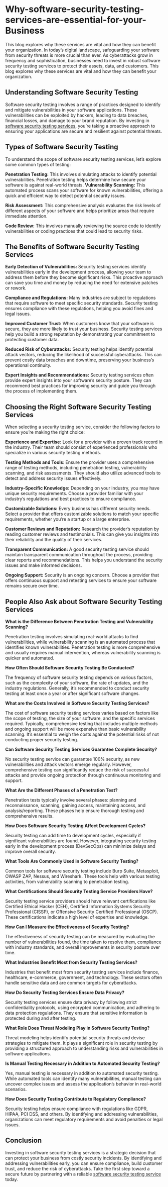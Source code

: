# Why-software-security-testing-services-are-essential-for-your-Business

This blog explores why these services are vital and how they can benefit your organization.
In today’s digital landscape, safeguarding your software from security threats is more crucial than ever. As cyberattacks grow in frequency and sophistication, businesses need to invest in robust software security testing services to protect their assets, data, and customers. This blog explores why these services are vital and how they can benefit your organization.

## Understanding Software Security Testing

Software security testing involves a range of practices designed to identify and mitigate vulnerabilities in your software applications. These vulnerabilities can be exploited by hackers, leading to data breaches, financial losses, and damage to your brand reputation. By investing in [software security testing services](https://www.compunnel.com/security-testing/), you’re taking a proactive approach to ensuring your applications are secure and resilient against potential threats.

## Types of Software Security Testing

To understand the scope of software security testing services, let’s explore some common types of testing:

**Penetration Testing:** This involves simulating attacks to identify potential vulnerabilities. Penetration testing helps determine how secure your software is against real-world threats.
**Vulnerability Scanning:** This automated process scans your software for known vulnerabilities, offering a quick and efficient way to detect potential security issues.

**Risk Assessment:** This comprehensive analysis evaluates the risk levels of different aspects of your software and helps prioritize areas that require immediate attention.

**Code Review:** This involves manually reviewing the source code to identify vulnerabilities or coding practices that could lead to security risks.

## The Benefits of Software Security Testing Services

**Early Detection of Vulnerabilities:** Security testing services identify vulnerabilities early in the development process, allowing your team to address them before they become significant risks. This proactive approach can save you time and money by reducing the need for extensive patches or rework.

**Compliance and Regulations:** Many industries are subject to regulations that require software to meet specific security standards. Security testing ensures compliance with these regulations, helping you avoid fines and legal issues.

**Improved Customer Trust:** When customers know that your software is secure, they are more likely to trust your business. Security testing services help you build a strong reputation by demonstrating your commitment to protecting customer data.

**Reduced Risk of Cyberattacks:** Security testing helps identify potential attack vectors, reducing the likelihood of successful cyberattacks. This can prevent costly data breaches and downtime, preserving your business’s operational continuity.

**Expert Insights and Recommendations:** Security testing services often provide expert insights into your software’s security posture. They can recommend best practices for improving security and guide you through the process of implementing them.
  
## Choosing the Right Software Security Testing Services

When selecting a security testing service, consider the following factors to ensure you’re making the right choice:

**Experience and Expertise:** Look for a provider with a proven track record in the industry. Their team should consist of experienced professionals who specialize in various security testing methods.

**Testing Methods and Tools**: Ensure the provider uses a comprehensive range of testing methods, including penetration testing, vulnerability scanning, and risk assessments. They should also utilize advanced tools to detect and address security issues effectively.

**Industry-Specific Knowledge:** Depending on your industry, you may have unique security requirements. Choose a provider familiar with your industry’s regulations and best practices to ensure compliance.

**Customizable Solutions:** Every business has different security needs. Select a provider that offers customizable solutions to match your specific requirements, whether you’re a startup or a large enterprise.

**Customer Reviews and Reputation:** Research the provider’s reputation by reading customer reviews and testimonials. This can give you insights into their reliability and the quality of their services.

**Transparent Communication:** A good security testing service should maintain transparent communication throughout the process, providing clear reports and recommendations. This helps you understand the security issues and make informed decisions.

**Ongoing Support:** Security is an ongoing concern. Choose a provider that offers continuous support and retesting services to ensure your software remains secure over time.

## People Also Ask about Software Security Testing Services

**What is the Difference Between Penetration Testing and Vulnerability Scanning?**

Penetration testing involves simulating real-world attacks to find vulnerabilities, while vulnerability scanning is an automated process that identifies known vulnerabilities. Penetration testing is more comprehensive and usually requires manual intervention, whereas vulnerability scanning is quicker and automated.

**How Often Should Software Security Testing Be Conducted?**

The frequency of software security testing depends on various factors, such as the complexity of your software, the rate of updates, and the industry regulations. Generally, it’s recommended to conduct security testing at least once a year or after significant software changes.

**What are the Costs Involved in Software Security Testing Services?**

The cost of software security testing services varies based on factors like the scope of testing, the size of your software, and the specific services required. Typically, comprehensive testing that includes multiple methods and ongoing support will be more expensive than basic vulnerability scanning. It’s essential to weigh the costs against the potential risks of not conducting proper security testing.

**Can Software Security Testing Services Guarantee Complete Security?**

No security testing service can guarantee 100% security, as new vulnerabilities and attack vectors emerge regularly. However, comprehensive testing can significantly reduce the risk of successful attacks and provide ongoing protection through continuous monitoring and support.

**What Are the Different Phases of a Penetration Test?**

Penetration tests typically involve several phases: planning and reconnaissance, scanning, gaining access, maintaining access, and analysis/reporting. These phases help ensure thorough testing and comprehensive results.

**How Does Software Security Testing Affect Development Cycles?**

Security testing can add time to development cycles, especially if significant vulnerabilities are found. However, integrating security testing early in the development process (DevSecOps) can minimize delays and improve overall security.

**What Tools Are Commonly Used in Software Security Testing?**

Common tools for software security testing include Burp Suite, Metasploit, OWASP ZAP, Nessus, and Wireshark. These tools help with various testing activities, from vulnerability scanning to penetration testing.

**What Certifications Should Security Testing Service Providers Have?**

Security testing service providers should have relevant certifications like Certified Ethical Hacker (CEH), Certified Information Systems Security Professional (CISSP), or Offensive Security Certified Professional (OSCP). These certifications indicate a high level of expertise and knowledge.

**How Can I Measure the Effectiveness of Security Testing?**

The effectiveness of security testing can be measured by evaluating the number of vulnerabilities found, the time taken to resolve them, compliance with industry standards, and overall improvements in security posture over time.

**What Industries Benefit Most from Security Testing Services?**

Industries that benefit most from security testing services include finance, healthcare, e-commerce, government, and technology. These sectors often handle sensitive data and are common targets for cyberattacks.

**How Do Security Testing Services Ensure Data Privacy?**

Security testing services ensure data privacy by following strict confidentiality protocols, using encrypted communication, and adhering to data protection regulations. They ensure that sensitive information is protected during and after testing.

**What Role Does Threat Modeling Play in Software Security Testing?**

Threat modeling helps identify potential security threats and devise strategies to mitigate them. It plays a significant role in security testing by providing a structured approach to understanding risks and vulnerabilities in software applications.

**Is Manual Testing Necessary in Addition to Automated Security Testing?**

Yes, manual testing is necessary in addition to automated security testing. While automated tools can identify many vulnerabilities, manual testing can uncover complex issues and assess the application’s behavior in real-world scenarios.

**How Does Security Testing Contribute to Regulatory Compliance?**

Security testing helps ensure compliance with regulations like GDPR, HIPAA, PCI DSS, and others. By identifying and addressing vulnerabilities, organizations can meet regulatory requirements and avoid penalties or legal issues.

## Conclusion

Investing in software security testing services is a strategic decision that can protect your business from costly security incidents. By identifying and addressing vulnerabilities early, you can ensure compliance, build customer trust, and reduce the risk of cyberattacks. Take the first step toward a secure future by partnering with a reliable [software security testing service](https://www.compunnel.com/security-testing/) today.
